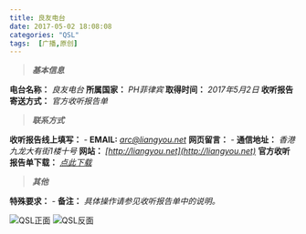 ```yaml
---
title: 良友电台
date: 2017-05-02 18:08:08
categories: "QSL"
tags:  [广播,原创]
---
```

> ***基本信息***

**电台名称：** *良友电台*
**所属国家：** *PH菲律宾*
**取得时间：** *2017年5月2日*
**收听报告寄送方式：** *官方收听报告单*

<!--more-->

> ***联系方式***

**收听报告线上填写：** *-*
**EMAIL:** *arc@liangyou.net*
**网页留言：** *-*
**通信地址：** *香港九龙大有街1楼十号*
**网站：** *[http://liangyou.net](http://liangyou.net)*
**官方收听报告单下载：** *[点此下载](https://cdn-static.ibcl.us/QSL-RadioLiangyou_20170502/report_to_station_head_form_rev.doc)*

> ***其他***

**特殊要求：** *-*
**备注：** *具体操作请参见收听报告单中的说明。*

![QSL正面](https://cdn-image.ibcl.us/QSL-RadioLiangyou_20170502/1.jpg "QSL正面")
![QSL反面](https://cdn-image.ibcl.us/QSL-RadioLiangyou_20170502/2.jpg "QSL反面")